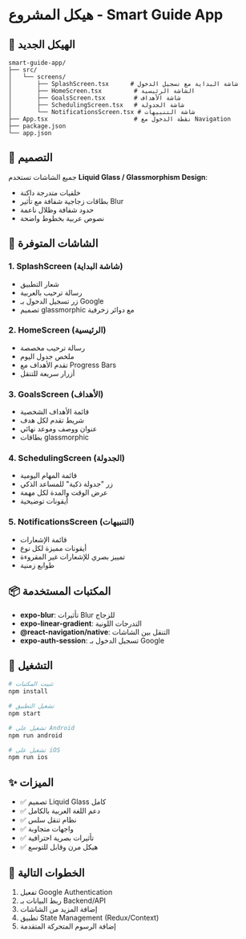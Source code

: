 # هيكل المشروع - Smart Guide App

## 📁 الهيكل الجديد

```
smart-guide-app/
├── src/
│   └── screens/
│       ├── SplashScreen.tsx      # شاشة البداية مع تسجيل الدخول
│       ├── HomeScreen.tsx         # الشاشة الرئيسية
│       ├── GoalsScreen.tsx        # شاشة الأهداف
│       ├── SchedulingScreen.tsx   # شاشة الجدولة
│       └── NotificationsScreen.tsx # شاشة التنبيهات
├── App.tsx                        # نقطة الدخول مع Navigation
├── package.json
└── app.json
```

## 🎨 التصميم

جميع الشاشات تستخدم **Liquid Glass / Glassmorphism Design**:
- خلفيات متدرجة داكنة
- بطاقات زجاجية شفافة مع تأثير Blur
- حدود شفافة وظلال ناعمة
- نصوص عربية بخطوط واضحة

## 🚀 الشاشات المتوفرة

### 1. **SplashScreen** (شاشة البداية)
- شعار التطبيق
- رسالة ترحيب بالعربية
- زر تسجيل الدخول بـ Google
- تصميم glassmorphic مع دوائر زخرفية

### 2. **HomeScreen** (الرئيسية)
- رسالة ترحيب مخصصة
- ملخص جدول اليوم
- تقدم الأهداف مع Progress Bars
- أزرار سريعة للتنقل

### 3. **GoalsScreen** (الأهداف)
- قائمة الأهداف الشخصية
- شريط تقدم لكل هدف
- عنوان ووصف وموعد نهائي
- بطاقات glassmorphic

### 4. **SchedulingScreen** (الجدولة)
- قائمة المهام اليومية
- زر "جدولة ذكية" للمساعد الذكي
- عرض الوقت والمدة لكل مهمة
- أيقونات توضيحية

### 5. **NotificationsScreen** (التنبيهات)
- قائمة الإشعارات
- أيقونات مميزة لكل نوع
- تمييز بصري للإشعارات غير المقروءة
- طوابع زمنية

## 📦 المكتبات المستخدمة

- **expo-blur**: تأثيرات Blur للزجاج
- **expo-linear-gradient**: التدرجات اللونية
- **@react-navigation/native**: التنقل بين الشاشات
- **expo-auth-session**: تسجيل الدخول بـ Google

## 🔧 التشغيل

```bash
# تثبيت المكتبات
npm install

# تشغيل التطبيق
npm start

# تشغيل على Android
npm run android

# تشغيل على iOS
npm run ios
```

## ✨ الميزات

- ✅ تصميم Liquid Glass كامل
- ✅ دعم اللغة العربية بالكامل
- ✅ نظام تنقل سلس
- ✅ واجهات متجاوبة
- ✅ تأثيرات بصرية احترافية
- ✅ هيكل مرن وقابل للتوسع

## 🎯 الخطوات التالية

1. تفعيل Google Authentication
2. ربط البيانات بـ Backend/API
3. إضافة المزيد من الشاشات
4. تطبيق State Management (Redux/Context)
5. إضافة الرسوم المتحركة المتقدمة
